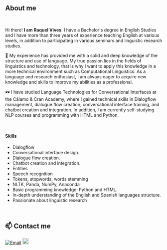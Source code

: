 

<h2>About me</h2><br>
<p>Hi there! <b>I am Raquel Vives</b>. I have a Bachelor's degree in English Studies and I have more than three years of experience teaching English at various levels, in addition to participating in various seminars and linguistic research studies.</p>
<p>💼 My experience has provided me with a solid and deep knowledge of the structure and use of language. My true passion lies in the fields of linguistics and technology, that is why I want to apply this knowledge in a more technical environment such as Computational Linguistics. As a language and research enthusiast, I am always eager to acquire new knowledge and skills to improve my abilities as a professional.
</p>
<p>🕶 I have studied Language Technologies for Conversational Interfaces at the Cálamo & Cran Academy, where I gained technical skills in Dialogflow management, dialogue flow creation, conversational interface training, and chatbot creation and integration. In addition, I am currently self-studying NLP courses and programming with HTML and Python. 
</p>
<br>
<h4>Skills</h4>
<ul style="list-style-type:disc">
  <li>Dialogflow</li>
  <li>Conversational interface design.</li>
  <li>Dialogue flow creation.</li>
  <li>Chatbot creation and integration.</li>
  <li>Entities</li>
  <li>Speech recognition</li>
  <li>Tokens, stopwords, words stemming</li>
  <li>NLTK, Panda, NumPy, Anaconda</li>
  <li>Basic programming knowledge: Python and HTML.</li>
  <li>In-depth understanding of the English and Spanish languages structure.</li>
  <li>Passionate about linguistic research</li>
</ul>
<br>
<h2>📫 Contact me</h2>

<p align="left">
  <a href="mailto:raquel.vives.crespo@gmail.com"><img alt="Email" src="https://img.shields.io/badge/-Email-D14836?style=flat-square&logo=gmail&logoColor=white" /></a>
  <a href="https://www.linkedin.com/in/raquelvivescrespo/"><img weight="100px" height="20px" alt="LinkedIn" src="https://i.postimg.cc/zBKsKgHc/Linkedin-Linkedin-blue.jpg" /></a>
</p>


